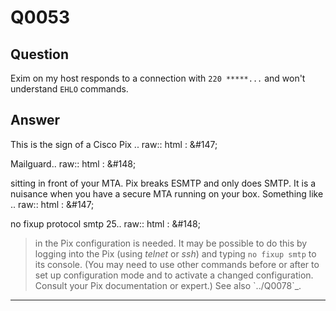 Q0053
=====

Question
--------

Exim on my host responds to a connection with `220 *****...` and won't
understand `EHLO` commands.

Answer
------

This is the sign of a Cisco Pix .. raw:: html
:   &\#147;

Mailguard.. raw:: html
:   &\#148;

sitting in front of your MTA. Pix breaks ESMTP and only does SMTP. It is a nuisance when you have a secure MTA running on your box. Something like .. raw:: html
:   &\#147;

no fixup protocol smtp 25.. raw:: html
:   &\#148;

> in the Pix configuration is needed. It may be possible to do this by
> logging into the Pix (using *telnet* or *ssh*) and typing
> `no fixup smtp` to its console. (You may need to use other commands
> before or after to set up configuration mode and to activate a changed
> configuration. Consult your Pix documentation or expert.) See also
> \`../Q0078\`\_.

* * * * *
